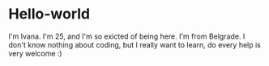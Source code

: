 # Hello-world
I'm Ivana. I'm 25, and I'm so exicted of being here.
I'm from Belgrade.
I don't know nothing about coding, but I really
want to learn, do every help is very welcome :)
